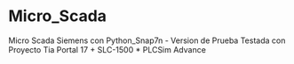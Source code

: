 # Micro_Scada
Micro Scada Siemens con Python_Snap7n - Version de Prueba 
Testada con Proyecto Tia Portal 17 + SLC-1500 * PLCSim Advance
